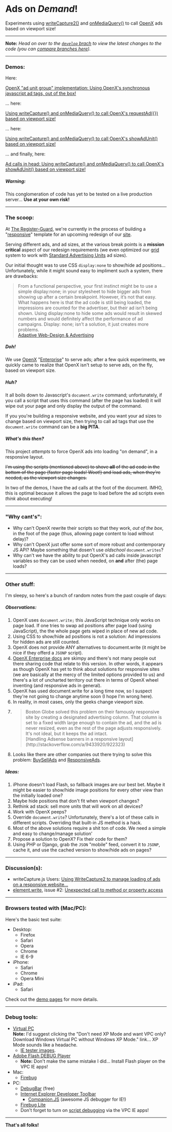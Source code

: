 # Ads on _Demand_!

Experiments using [writeCapture2()](https://github.com/iamnoah/writeCapture/tree/writeCapture2) and [onMediaQuery()](https://github.com/JoshBarr/js-media-queries) to call [OpenX](http://www.openx.com) ads based on viewport size!

---

**Note:** *Head on over to the [`develop` brach](https://github.com/registerguard/ads-on-demand/tree/develop) to view the latest changes to the code (you can [compare branches here](https://github.com/registerguard/ads-on-demand/branches)).*

---

### Demos:

Here:

[OpenX "ad unit group" implementation: Using OpenX's synchronous javascript ad tags, out of the box!](http://registerguard.github.com/ads-on-demand/demo/default.html)

... here:

[Using writeCapture() and onMediaQuery() to call OpenX's requestAd({}) based on viewport size!](http://registerguard.github.com/ads-on-demand/demo/demo1.html)

... here:

[Using writeCapture() and onMediaQuery() to call OpenX's showAdUnit() based on viewport size!](http://registerguard.github.com/ads-on-demand/demo/demo2.html)

... and finally, here:

[Ad calls in head: Using writeCapture() and onMediaQuery() to call OpenX's showAdUnit() based on viewport size!](http://registerguard.github.com/ads-on-demand/demo/demo3.html)

##### Warning:

This conglomeration of code has yet to be tested on a live production server... **Use at your own risk!**

---

### The scoop:

At [The Register-Guard](http://www.registerguard.com), we're currently in the process of building a "[responsive](http://en.wikipedia.org/wiki/Responsive_Web_Design)" template for an upcoming redesign of our [site](http://www.registerguard.com).

Serving different ads, and ad sizes, at the various break points is a **mission critical** aspect of our redesign requirements (we even optimized our [grid](https://github.com/registerguard/newsstand) system to work with [Standard Advertising Units](http://www.iab.net/ad_unit) ad sizes). 

Our initial thought was to use CSS `display:none` to show/hide ad positions… Unfortunately, while it might sound easy to impliment such a system, there are drawbacks:

> From a functional perspective, your first instinct might be to use a simple display:none; in your stylesheet to hide bigger ads from showing up after a certain breakpoint. However, it’s not that easy.  
> What happens here is that the ad code is still being loaded, the impressions are counted for the advertiser, but their ad isn’t being shown. Using display:none to hide some ads would result in skewed numbers and would definitely affect the performance of ad campaigns. Display: none; isn’t a solution, it just creates more problems.  
> [Adaptive Web-Design & Advertising](http://blog.buysellads.com/2012/01/adaptive-web-design-advertising/)

##### Doh!
 
We use [OpenX](http://www.openx.com) "[Enterprise](http://openx.com/support/log-in)" to serve ads; after a few quick experiments, we quickly came to realize that OpenX isn't setup to serve ads, on the fly, based on viewport size.

##### Huh?

It all boils down to Javascript's `document.write` command; unfortunately, if you call a script that uses this command (after the page has loaded) it will wipe out your page and only display the output of the command.

If you you're building a responsive website, and you want your ad sizes to change based on viewport size, then trying to call ad tags that use the `document.write` command can be a **big PITA**.

##### What's this then?

This project *attempts* to force OpenX ads into loading "on demand", in a responsive layout.

~~I'm using the scripts (mentioned above) to shove **all** of the ad code in the bottom of the page (faster page loads! Woot!) and load ads, when they're needed, as the viewport size changes.~~

In two of the demos, I have the ad calls at the foot of the document. IMHO, this is optimal because it allows the page to load before the ad scripts even *think* about executing!

---

### "Why cant's":

* Why can't OpenX rewrite their scripts so that they work, *out of the box*, in the foot of the page (thus, allowing page content to load without delay)?
* Why can't OpenX just offer some sort of more robust and contemporary JS API? Maybe something that dosen't use *oldschool* `document.writes`?
* Why can't we have the ability to put OpenX's ad calls inside javascript variables so they can be used when needed, on **and** after (the) page loads?

---

### Other stuff:

I'm sleepy, so here's a bunch of random notes from the past couple of days:

##### Observations:

1. OpenX uses `document.write;` this JavaScript technique only works on page load. If one tries to swap ad positions after page load (using JavaScript), the the whole page gets wiped in place of new ad code.
1. Using CSS to show/hide ad positions is not a solution: Ad impressions for hidden ads are still counted.
1. OpenX does not provide ANY alternatives to document.write (it might be nice if they offerd a `JSONP` script).
1. [OpenX Enterprise docs](http://www.openx.com/docs/openx_help_center/content/gettingstarted.html) are skimpy and there's not many people out there sharing code that relate to this version. In other words, it appears as though OpenX has yet to think about solutions for responsive sites (we are basically at the mercy of the limited options provided to us) and there's a lot of uncharted territory out there in terms of OpenX wheel inventing (and responsive ads in general). 
1. OpenX has used document.write for a long time now, so I suspect they're not going to change anytime soon (I hope I'm wrong here).
1. In reality, in most cases, only the geeks change viewport size. 
1. <blockquote>Boston Globe solved this problem on their famously responsive site by creating a designated advertising column. That column is set to a fixed width large enough to contain the ad, and the ad is never resized, even as the rest of the page adjusts responsively. It's not ideal, but it keeps the ad intact.<br>[Handling Adsense banners in a responsive layout](http://stackoverflow.com/a/9433920/922323)</blockquote>
1. Looks like there are other companies out there trying to solve this problem: [BuySellAds](http://buysellads.com/publishers/pro) and [ResponsiveAds](http://responsiveads.com/).

##### Ideas:

1. iPhone doesn't load Flash, so fallback images are our best bet. Maybe it might be easier to show/hide image positions for every other view than the initially loaded one?
1. Maybe hide positions that don't fit when viewport changes?
1. Rethink ad stack: sell more units that will work on all devices?
1. Work with OpenX peeps?
1. Override `document.write`? Unfortunately, there's a lot of these calls in different scripts. Overriding that built-in JS method is a hack. 
1. Most of the above solutions require a shit ton of code. We need a simple and easy to change/manage solution'
1. Propose a solution to OpenX? Fix their code for them?
1. Using PHP or Django, grab the `JSON` "mobile" feed, convert it to `JSONP`, cache it, and use the cached version to show/hide ads on pages?

---

### Discussion(s):

* writeCapture.js Users: [Using WriteCapture2 to manage loading of ads on a responsive website...](http://rgne.ws/O3kJuU)
* [element.write](https://github.com/iamnoah/element.write), issue #2: [Unexpected call to method or property access](https://github.com/iamnoah/element.write/issues/2)

---

### Browsers tested with (Mac/PC):

Here's the basic test suite:

* Desktop:
    * Firefox
    * Safari
    * Opera
    * Chrome
    * IE 6-9
* iPhone:
    * Safari
    * Chrome
    * Opera Mini
* iPad:
    * Safari

Check out the [demo pages](https://github.com/registerguard/ads-on-demand#demos) for more details.

---

### Debug tools:

* [Virtual PC](http://www.microsoft.com/windows/virtual-pc/download.aspx)  
**Note:** I'd suggest clicking the "Don't need XP Mode and want VPC only? Download Windows Virtual PC without Windows XP Mode." link... XP Mode sounds like a headache.
    * [IE tester images](http://www.microsoft.com/en-us/download/details.aspx?id=11575).
* [Adobe Flash DEBUG Player](http://www.adobe.com/support/flashplayer/downloads.html)
    * **Note:** Don't make the same mistake I did... Install Flash player on the VPC IE apps!
* Mac:
    * [Firebug](https://getfirebug.com/)
* PC:
    * [DebugBar](http://www.debugbar.com/) (free)
    * [Internet Explorer Developer Toolbar](http://www.microsoft.com/en-us/download/details.aspx?id=18359)
        * [Companion.JS](http://www.my-debugbar.com/wiki/CompanionJS/HomePage) (awesome JS debugger for IE!)
    * [Firebug Lite](https://getfirebug.com/firebuglite/)
    * Don't forget to turn on [script debugging](http://blogs.msdn.com/b/ie/archive/2004/10/26/247912.aspx) via the VPC IE apps!

---

**That's all folks!**